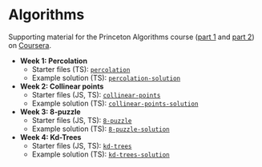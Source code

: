 # Algorithms

Supporting material for the Princeton Algorithms course ([part 1](https://www.coursera.org/learn/algorithms-part1#syllabus) and [part 2](https://www.coursera.org/learn/algorithms-part2#syllabus)) on [Coursera](https://www.coursera.org/).

-   **Week 1: Percolation**
    -   Starter files (TS): [`percolation`](https://github.com/wincent/algorithms/tree/percolation)
    -   Example solution (TS): [`percolation-solution`](https://github.com/wincent/algorithms/tree/percolation-solution)
-   **Week 2: Collinear points**
    -   Starter files (JS, TS): [`collinear-points`](https://github.com/wincent/algorithms/tree/collinear-points)
    -   Example solution (TS): [`collinear-points-solution`](https://github.com/wincent/algorithms/tree/collinear-points-solution)
-   **Week 3: 8-puzzle**
    -   Starter files (JS, TS): [`8-puzzle`](https://github.com/wincent/algorithms/tree/8-puzzle)
    -   Example solution (TS): [`8-puzzle-solution`](https://github.com/wincent/algorithms/tree/8-puzzle-solution)
-   **Week 4: Kd-Trees**
    -   Starter files (JS, TS): [`kd-trees`](https://github.com/wincent/algorithms/tree/kd-trees)
    -   Example solution (TS): [`kd-trees-solution`](https://github.com/wincent/algorithms/tree/kd-trees-solution)
